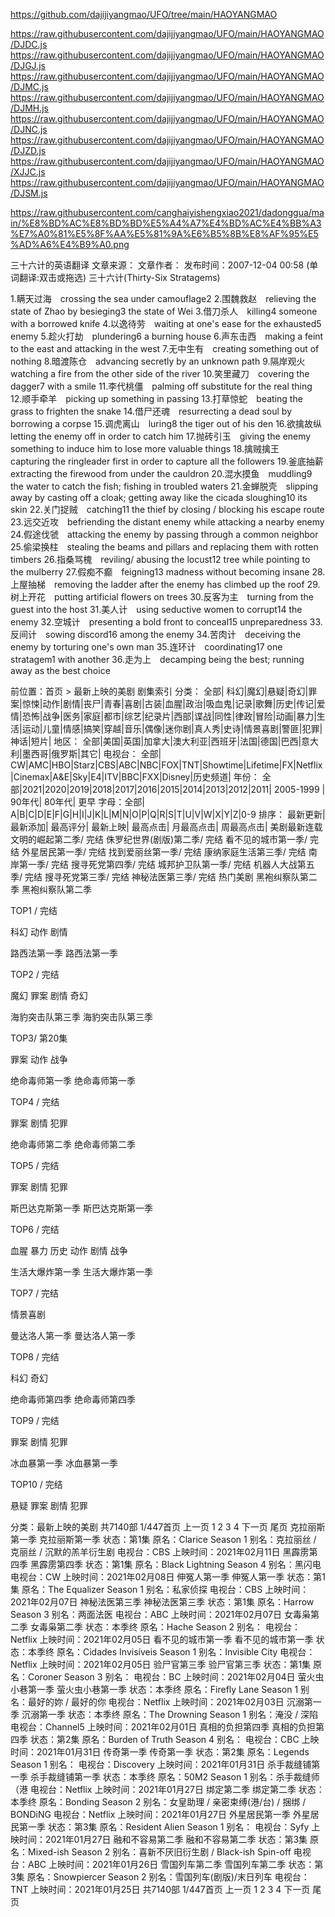 






https://github.com/dajijiyangmao/UFO/tree/main/HAOYANGMAO

https://raw.githubusercontent.com/dajijiyangmao/UFO/main/HAOYANGMAO/DJDC.js
https://raw.githubusercontent.com/dajijiyangmao/UFO/main/HAOYANGMAO/DJGJ.js
https://raw.githubusercontent.com/dajijiyangmao/UFO/main/HAOYANGMAO/DJMC.js
https://raw.githubusercontent.com/dajijiyangmao/UFO/main/HAOYANGMAO/DJMH.js
https://raw.githubusercontent.com/dajijiyangmao/UFO/main/HAOYANGMAO/DJNC.js
https://raw.githubusercontent.com/dajijiyangmao/UFO/main/HAOYANGMAO/DJZD.js
https://raw.githubusercontent.com/dajijiyangmao/UFO/main/HAOYANGMAO/XJJC.js
https://raw.githubusercontent.com/dajijiyangmao/UFO/main/HAOYANGMAO/DJSM.js





https://raw.githubusercontent.com/canghaiyishengxiao2021/dadonggua/main/%E8%BD%AC%E8%BD%BD%E5%A4%A7%E4%BD%AC%E4%BB%A3%E7%A0%81%E5%8F%AA%E5%81%9A%E6%B5%8B%E8%AF%95%E5%AD%A6%E4%B9%A0.png

三十六计的英语翻译
文章来源： 文章作者： 发布时间：2007-12-04 00:58 
(单词翻译:双击或拖选)
三十六计(Thirty-Six Stratagems)

1.瞒天过海　crossing the sea under camouflage2
2.围魏救赵　relieving the state of Zhao by besieging3 the state of Wei
3.借刀杀人　killing4 someone with a borrowed knife
4.以逸待劳　waiting at one's ease for the exhausted5 enemy
5.趁火打劫　plundering6 a burning house
6.声东击西　making a feint to the east and attacking in the west
7.无中生有　creating something out of nothing
8.暗渡陈仓　advancing secretly by an unknown path
9.隔岸观火　watching a fire from the other side of the river
10.笑里藏刀　covering the dagger7 with a smile
11.李代桃僵　palming off substitute for the real thing
12.顺手牵羊　picking up something in passing
13.打草惊蛇　beating the grass to frighten the snake
14.借尸还魂　resurrecting a dead soul by borrowing a corpse
15.调虎离山　luring8 the tiger out of his den
16.欲擒故纵　letting the enemy off in order to catch him
17.抛砖引玉　giving the enemy something to induce him to lose more valuable things
18.擒贼擒王　capturing the ringleader first in order to capture all the followers
19.釜底抽薪　extracting the firewood from under the cauldron
20.混水摸鱼　muddling9 the water to catch the fish; fishing in troubled waters
21.金蝉脱壳　slipping away by casting off a cloak; getting away like the cicada sloughing10 its skin
22.关门捉贼　catching11 the thief by closing / blocking his escape route
23.远交近攻　befriending the distant enemy while attacking a nearby enemy
24.假途伐虢　attacking the enemy by passing through a common neighbor
25.偷梁换柱　stealing the beams and pillars and replacing them with rotten timbers
26.指桑骂槐　reviling/ abusing the locust12 tree while pointing to the mulberry
27.假痴不癫　feigning13 madness without becoming insane
28.上屋抽梯　removing the ladder after the enemy has climbed up the roof
29.树上开花　putting artificial flowers on trees
30.反客为主　turning from the guest into the host
31.美人计　using seductive women to corrupt14 the enemy
32.空城计　presenting a bold front to conceal15 unpreparedness
33.反间计　sowing discord16 among the enemy
34.苦肉计　deceiving the enemy by torturing one's own man
35.连环计　coordinating17 one stratagem1 with another
36.走为上　decamping being the best; running away as the best choice



前位置：首页 > 最新上映的美剧
剧集索引
分类：
全部| 科幻|魔幻|悬疑|奇幻|罪案|惊悚|动作|剧情|丧尸|青春|喜剧|古装|血腥|政治|吸血鬼|记录|歌舞|历史|传记|爱情|恐怖|战争|医务|家庭|都市|综艺|纪录片|西部|谍战|同性|律政|冒险|动画|暴力|生活|运动|儿童|情感|搞笑|穿越|音乐|偶像|迷你剧|真人秀|史诗|情景喜剧|警匪|犯罪|神话|短片|
地区：
全部|美国|英国|加拿大|澳大利亚|西班牙|法国|德国|巴西|意大利|墨西哥|俄罗斯|其它|
电视台：
全部| CW|AMC|HBO|Starz|CBS|ABC|NBC|FOX|TNT|Showtime|Lifetime|FX|Netflix|Cinemax|A&E|Sky|E4|ITV|BBC|FXX|Disney|历史频道|
年份：
全部|2021|2020|2019|2018|2017|2016|2015|2014|2013|2012|2011| 2005-1999 | 90年代| 80年代| 更早
字母：全部| A|B|C|D|E|F|G|H|I|J|K|L|M|N|O|P|Q|R|S|T|U|V|W|X|Y|Z|0-9
排序：
最新更新| 最新添加| 最高评分| 最新上映| 最高点击| 月最高点击| 周最高点击|
美剧最新连载
文明的崛起第二季/ 完结
侏罗纪世界(剧版)第二季/ 完结
看不见的城市第一季/ 完结
外星居民第一季/ 完结
找到爱丽丝第一季/ 完结
康纳家庭生活第三季/ 完结
南岸第一季/ 完结
搜寻死党第四季/ 完结
城邦护卫队第一季/ 完结
机器人大战第五季/ 完结
搜寻死党第三季/ 完结
神秘法医第三季/ 完结
热门美剧
黑袍纠察队第二季
黑袍纠察队第二季

TOP1 / 完结

科幻 动作 剧情

路西法第一季
路西法第一季

TOP2 / 完结

魔幻 罪案 剧情 奇幻

海豹突击队第三季
海豹突击队第三季

TOP3/ 第20集

罪案 动作 战争

绝命毒师第一季
绝命毒师第一季

TOP4 / 完结

罪案 剧情 犯罪

绝命毒师第二季
绝命毒师第二季

TOP5 / 完结

罪案 剧情 犯罪

斯巴达克斯第一季
斯巴达克斯第一季

TOP6 / 完结

血腥 暴力 历史 动作 剧情 战争

生活大爆炸第一季
生活大爆炸第一季

TOP7 / 完结

情景喜剧

曼达洛人第一季
曼达洛人第一季

TOP8 / 完结

科幻 奇幻

绝命毒师第四季
绝命毒师第四季

TOP9 / 完结

罪案 剧情 犯罪

冰血暴第一季
冰血暴第一季

TOP10 / 完结

悬疑 罪案 剧情 犯罪

分类：最新上映的美剧
共7140部 1/447首页 上一页 1 2 3 4 下一页 尾页
克拉丽斯第一季
克拉丽斯第一季
状态：第1集
原名：Clarice Season 1
别名：克拉丽丝 / 克丽丝 / 沉默的羔羊衍生剧
电视台：CBS
上映时间：2021年02月11日
黑霹雳第四季
黑霹雳第四季
状态：第1集
原名：Black Lightning Season 4
别名：黑闪电
电视台：CW
上映时间：2021年02月08日
伸冤人第一季
伸冤人第一季
状态：第1集
原名：The Equalizer Season 1
别名：私家侦探
电视台：CBS
上映时间：2021年02月07日
神秘法医第三季
神秘法医第三季
状态：第1集
原名：Harrow Season 3
别名：两面法医
电视台：ABC
上映时间：2021年02月07日
女毒枭第二季
女毒枭第二季
状态：本季终
原名：Hache Season 2
别名：
电视台：Netflix
上映时间：2021年02月05日
看不见的城市第一季
看不见的城市第一季
状态：本季终
原名：Cidades Invisíveis Season 1
别名：Invisible City
电视台：Netflix
上映时间：2021年02月05日
验尸官第三季
验尸官第三季
状态：第1集
原名：Coroner Season 3
别名：
电视台：BC
上映时间：2021年02月04日
萤火虫小巷第一季
萤火虫小巷第一季
状态：本季终
原名：Firefly Lane Season 1
别名：最好的妳 / 最好的你
电视台：Netflix
上映时间：2021年02月03日
沉溺第一季
沉溺第一季
状态：本季终
原名：The Drowning Season 1
别名：淹没 / 深陷
电视台：Channel5
上映时间：2021年02月01日
真相的负担第四季
真相的负担第四季
状态：第2集
原名：Burden of Truth Season 4
别名：
电视台：CBC
上映时间：2021年01月31日
传奇第一季
传奇第一季
状态：第2集
原名：Legends Season 1
别名：
电视台：Discovery
上映时间：2021年01月31日
杀手裁缝铺第一季
杀手裁缝铺第一季
状态：本季终
原名：50M2 Season 1
别名：杀手裁缝师（港
电视台：Netflix
上映时间：2021年01月27日
绑定第二季
绑定第二季
状态：本季终
原名：Bonding Season 2
别名：女皇助理 / 亲密束缚(港/台) / 捆绑 / BONDiNG
电视台：Netflix
上映时间：2021年01月27日
外星居民第一季
外星居民第一季
状态：第3集
原名：Resident Alien Season 1
别名：
电视台：Syfy
上映时间：2021年01月27日
融和不容易第二季
融和不容易第二季
状态：第3集
原名：Mixed-ish Season 2
别名：喜新不厌旧衍生剧 / Black-ish Spin-off
电视台：ABC
上映时间：2021年01月26日
雪国列车第二季
雪国列车第二季
状态：第3集
原名：Snowpiercer Season 2
别名：雪国列车(剧版)/末日列车
电视台：TNT
上映时间：2021年01月25日
共7140部 1/447首页 上一页 1 2 3 4 下一页 尾页
